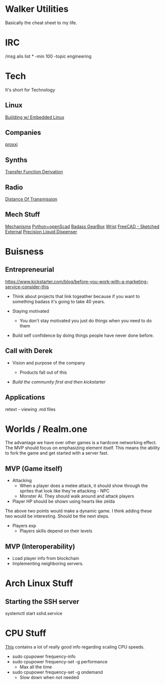 # Walker Utilities
Basically the cheat sheet to my life.

# IRC
/msg alis list * -min 100 -topic engineering

# Tech
It's short for Technology

## Linux
[Buiilding w/ Embedded Linux](https://jaycarlson.net/embedded-linux/)

## Companies
[proxxi](https://www.crunchbase.com/organization/proxxi)

## Synths
[Transfer Function Derivation](https://rk2log.wordpress.com/2018/06/03/deriving-the-transfer-function-for-a-bridged-t-network-pt-1/)

## Radio
[Distance Of Transmission](https://en.wikipedia.org/wiki/Line-of-sight_propagation#Radio_horizon)

## Mech Stuff
[Mechanisms](http://507movements.com/)
[Python+openScad](https://github.com/SolidCode/SolidPython)
[Badass GearBox](https://hackaday.io/project/159404-opentorque-actuator)
[Wrist](https://www.thingiverse.com/thing:3941099)
[FreeCAD - Sketched External](https://wiki.freecadweb.org/Sketcher_External)
[Precision Liquid Dispenser](https://github.com/koendv/shenzhen_style)


# Buisness
## Entrepreneurial
https://www.kickstarter.com/blog/before-you-work-with-a-marketing-service-consider-this

- Think about projects that link togeather because if you want to something
badass it's going to take 40 years.

- Staying motivated 
    - You don't stay motivated you just do things when you need to do them

- Build self confidence by doing things people have never done before. 

## Call with Derek
- Vision and purpose of the company
    - Products fall out of this

- *Build the community first and then kickstarter*


## Applications
retext - viewing .md files


# Worlds / Realm.one
The advantage we have over other games is a hardcore networking effect. The MVP
should focus on emphasizing element itself. This means the ability to fork the
game and get started with a server fast.

## MVP (Game itself)
- Attacking
  - When a player does a melee attack, it should show through the sprites that
  look like they're attacking - NPC
  - Monster AI. They should walk around and attack players
- Player HP should be shown using hearts like zelda

The above two points would make a dynamic game. I think adding these two would
be interesting. Should be the next steps.

- Players exp
  - Players skills depend on their levels

## MVP (Interoperability)
- Load player info from blockchain
- Implementing neighboring servers.


# Arch Linux Stuff
## Starting the SSH server
systemctl start sshd.service

# CPU Stuff
[This](https://wiki.debian.org/CpuFrequencyScaling) contains a lot of really
good info regarding scaling CPU speeds.
- sudo cpupower frequency-info
- sudo cpupower frequency-set -g performance
    - Max all the time
- sudo cpupower frequency-set -g ondemand
    - Slow down when not needed
